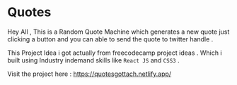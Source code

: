 # Quotes

Hey All , This is a Random Quote Machine which generates a new quote just clicking a button and you can able to send the quote to twitter handle .

This Project Idea i got actually from freecodecamp project ideas . Which i built using Industry indemand skills like `React JS` and `CSS3` .

Visit the project here :  https://quotesgottach.netlify.app/
